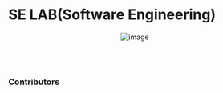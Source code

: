 # SE LAB(Software Engineering)

<div align="center">

![image](https://user-images.githubusercontent.com/50691225/159154904-4f45e1ab-4b65-444c-ae3c-4cf1f0a2cced.png)

</div>

<br>
<br>

### Contributors

<div align="center">

  
</div>

